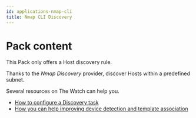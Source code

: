 ```yaml
---
id: applications-nmap-cli
title: Nmap CLI Discovery
---
```


# Pack content

This Pack only offers a Host discovery rule. 

Thanks to the *Nmap Discovery* provider, discover Hosts within a predefined subnet. 

Several resources on The Watch can help you.

- [How to configure a Discovery task](https://thewatch.centreon.com/product-how-to-21/discovery-pack-speed-up-your-monitoring-and-make-it-more-reliable-using-the-new-nmap-discovery-tools-149)
- [How you can help improving device detection and template association](https://thewatch.centreon.com/product-how-to-21/network-discovery-nmap-snmp-how-does-it-work-and-how-can-you-help-162)